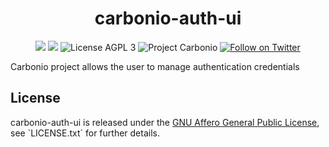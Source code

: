 <div align="center">
  <h1>carbonio-auth-ui</h1>
</div>

<p align="center">
  <a href="https://github.com/zextras/carbonio-auth-ui/graphs/contributors" alt="Contributors">
  <img src="https://img.shields.io/github/contributors/zextras/carbonio-auth-ui" /></a>
  <a href="https://github.com/zextras/carbonio-auth-ui/pulse" alt="Activity">
  <img src="https://img.shields.io/github/commit-activity/m/zextras/carbonio-auth-ui" /></a>
  <img src="https://img.shields.io/badge/license-AGPL%203-green" alt="License AGPL 3">
  <img src="https://img.shields.io/badge/project-carbonio-informational" alt="Project Carbonio">
  <a href="https://twitter.com/intent/follow?screen_name=zextras">
  <img src="https://img.shields.io/twitter/follow/zextras?style=social&logo=twitter" alt="Follow on Twitter"></a>
</p>

<p>
  Carbonio project allows the user to manage authentication credentials
</p>

<h2>License</h2>

<p>
carbonio-auth-ui is released under the <a href="https://www.gnu.org/licenses/agpl-3.0.en.html" alt="GNU Affero General Public License">GNU Affero General Public License</a>, see `LICENSE.txt` for further details.
</p>
